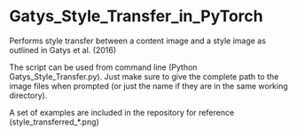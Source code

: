 # Gatys_Style_Transfer_in_PyTorch
Performs style transfer between a content image and a style image as outlined in Gatys et al. (2016)

The script can be used from command line (Python Gatys_Style_Transfer.py). Just make sure to give the complete path to the image files when prompted (or just the name if they are in the same working directory).

A set of examples are included in the repository for reference (style_transferred_*.png)
